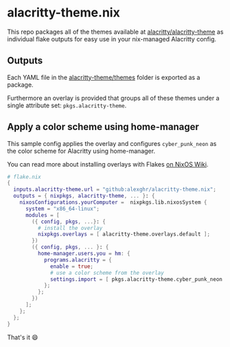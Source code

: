 # alacritty-theme.nix

This repo packages all of the themes available at [alacritty/alacritty-theme](https://github.com/alacritty/alacritty-theme)
as individual flake outputs for easy use in your nix-managed Alacritty config.

## Outputs

Each YAML file in the [alacritty-theme/themes](https://github.com/alacritty/alacritty-theme/tree/0fb8868d6389014fd551851df7153e4ca2590790/themes) folder is exported as a package.

Furthermore an overlay is provided that groups all of these themes under a single attribute set: `pkgs.alacritty-theme`.

## Apply a color scheme using home-manager

This sample config applies the overlay and configures `cyber_punk_neon` as the color scheme for Alacritty using home-manager.

You can read more about installing overlays with Flakes [on NixOS Wiki](https://nixos.wiki/wiki/Flakes#Importing_packages_from_multiple_channels).

```nix
# flake.nix
{
  inputs.alacritty-theme.url = "github:alexghr/alacritty-theme.nix";
  outputs = { nixpkgs, alacritty-theme, ... }: {
    nixosConfigurations.yourComputer =  nixpkgs.lib.nixosSystem {
      system = "x86_64-linux";
      modules = [
        ({ config, pkgs, ...}: {
          # install the overlay
          nixpkgs.overlays = [ alacritty-theme.overlays.default ];
        })
        ({ config, pkgs, ... }: {
          home-manager.users.you = hm: {
            programs.alacritty = {
              enable = true;
              # use a color scheme from the overlay
              settings.import = [ pkgs.alacritty-theme.cyber_punk_neon ];
            };
          };
        })
      ];
    };
  };
}
```

That's it :smile:
